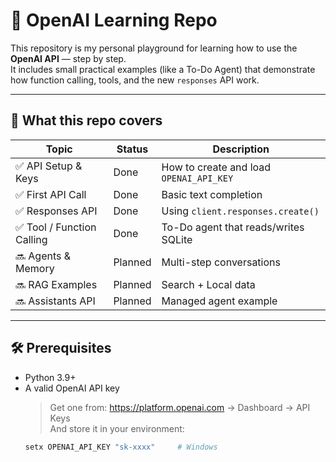 # 🧠 OpenAI Learning Repo

This repository is my personal playground for learning how to use the **OpenAI API** — step by step.  
It includes small practical examples (like a To-Do Agent) that demonstrate how function calling, tools, and the new `responses` API work.

---

## 📌 What this repo covers

| Topic | Status | Description |
|------|--------|-------------|
| ✅ API Setup & Keys | Done | How to create and load `OPENAI_API_KEY` |
| ✅ First API Call | Done | Basic text completion |
| ✅ Responses API | Done | Using `client.responses.create()` |
| ✅ Tool / Function Calling | Done | To-Do agent that reads/writes SQLite |
| 🔜 Agents & Memory | Planned | Multi-step conversations |
| 🔜 RAG Examples | Planned | Search + Local data |
| 🔜 Assistants API | Planned | Managed agent example |

---

## 🛠 Prerequisites

- Python 3.9+
- A valid OpenAI API key  
  > Get one from: https://platform.openai.com → Dashboard → API Keys  
  And store it in your environment:
  ```bash
  setx OPENAI_API_KEY "sk-xxxx"     # Windows
